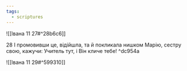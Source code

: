 ```yaml
---
tags:
  - scriptures
---
```


![[Івана 11 27#^28b6c6]]

28 І промовивши це, відійшла, та й покликала нишком Марію, сестру свою, кажучи: Учитель тут, і Він кличе тебе! ^dc954a

![[Івана 11 29#^599310]]
